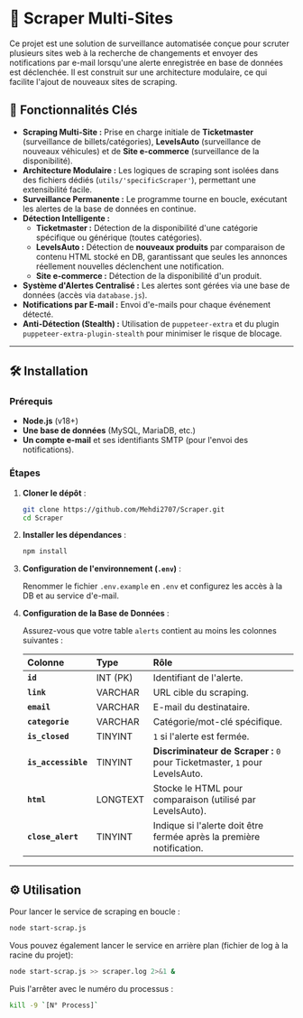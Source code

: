 # 🤖 Scraper Multi-Sites

Ce projet est une solution de surveillance automatisée conçue pour scruter plusieurs sites web à la recherche de changements et envoyer des notifications par e-mail lorsqu'une alerte enregistrée en base de données est déclenchée. Il est construit sur une architecture modulaire, ce qui facilite l'ajout de nouveaux sites de scraping.

## 🚀 Fonctionnalités Clés

* **Scraping Multi-Site :** Prise en charge initiale de **Ticketmaster** (surveillance de billets/catégories), **LevelsAuto** (surveillance de nouveaux véhicules) et de **Site e-commerce** (surveillance de la disponibilité).
* **Architecture Modulaire :** Les logiques de scraping sont isolées dans des fichiers dédiés (`utils/'specificScraper'`), permettant une extensibilité facile.
* **Surveillance Permanente :** Le programme tourne en boucle, exécutant les alertes de la base de données en continue.
* **Détection Intelligente :**
    * **Ticketmaster :** Détection de la disponibilité d'une catégorie spécifique ou générique (toutes catégories).
    * **LevelsAuto :** Détection de **nouveaux produits** par comparaison de contenu HTML stocké en DB, garantissant que seules les annonces réellement nouvelles déclenchent une notification.
    * **Site e-commerce :** Détection de la disponibilité d'un produit.
* **Système d'Alertes Centralisé :** Les alertes sont gérées via une base de données (accès via `database.js`).
* **Notifications par E-mail :** Envoi d'e-mails pour chaque événement détecté.
* **Anti-Détection (Stealth) :** Utilisation de `puppeteer-extra` et du plugin `puppeteer-extra-plugin-stealth` pour minimiser le risque de blocage.

---

## 🛠️ Installation

### Prérequis

* **Node.js** (v18+)
* **Une base de données** (MySQL, MariaDB, etc.)
* **Un compte e-mail** et ses identifiants SMTP (pour l'envoi des notifications).

### Étapes

1.  **Cloner le dépôt** :
    ```bash
    git clone https://github.com/Mehdi2707/Scraper.git
    cd Scraper
    ```

2.  **Installer les dépendances** :
    ```bash
    npm install
    ```

3.  **Configuration de l'environnement (`.env`)** :

    Renommer le fichier `.env.example` en `.env` et configurez les accès à la DB et au service d'e-mail.

4.  **Configuration de la Base de Données** :

    Assurez-vous que votre table `alerts` contient au moins les colonnes suivantes :

    | Colonne | Type | Rôle |
    | :--- | :--- | :--- |
    | **`id`** | INT (PK) | Identifiant de l'alerte. |
    | **`link`** | VARCHAR | URL cible du scraping. |
    | **`email`** | VARCHAR | E-mail du destinataire. |
    | **`categorie`** | VARCHAR | Catégorie/mot-clé spécifique. |
    | **`is_closed`** | TINYINT | `1` si l'alerte est fermée. |
    | **`is_accessible`**| TINYINT | **Discriminateur de Scraper :** `0` pour Ticketmaster, `1` pour LevelsAuto. |
    | **`html`** | LONGTEXT | Stocke le HTML pour comparaison (utilisé par LevelsAuto). |
    | **`close_alert`** | TINYINT | Indique si l'alerte doit être fermée après la première notification. |

---

## ⚙️ Utilisation

Pour lancer le service de scraping en boucle :

```bash
node start-scrap.js
```

Vous pouvez également lancer le service en arrière plan (fichier de log à la racine du projet):

```bash
node start-scrap.js >> scraper.log 2>&1 &
```

Puis l'arrêter avec le numéro du processus :

```bash
kill -9 `[N° Process]`
```